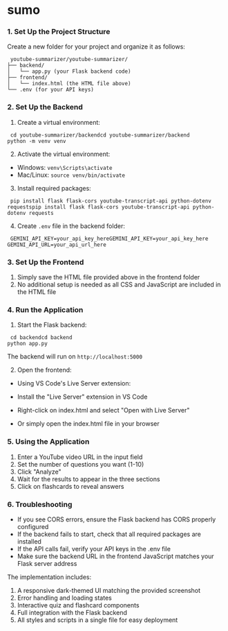 # sumo


### 1. Set Up the Project Structure

Create a new folder for your project and organize it as follows:

```plaintext
 youtube-summarizer/youtube-summarizer/
├── backend/
│   └── app.py (your Flask backend code)
├── frontend/
│   └── index.html (the HTML file above)
└── .env (for your API keys)

```

### 2. Set Up the Backend

1. Create a virtual environment:


```shellscript
 cd youtube-summarizer/backendcd youtube-summarizer/backend
python -m venv venv

```

2. Activate the virtual environment:


- Windows: `venv\Scripts\activate`
- Mac/Linux: `source venv/bin/activate`


3. Install required packages:


```shellscript
 pip install flask flask-cors youtube-transcript-api python-dotenv requestspip install flask flask-cors youtube-transcript-api python-dotenv requests

```

4. Create `.env` file in the backend folder:


```plaintext
 GEMINI_API_KEY=your_api_key_hereGEMINI_API_KEY=your_api_key_here
GEMINI_API_URL=your_api_url_here

```

### 3. Set Up the Frontend

1. Simply save the HTML file provided above in the frontend folder
2. No additional setup is needed as all CSS and JavaScript are included in the HTML file


### 4. Run the Application

1. Start the Flask backend:


```shellscript
 cd backendcd backend
python app.py

```

The backend will run on `http://localhost:5000`

2. Open the frontend:


- Using VS Code's Live Server extension:

- Install the "Live Server" extension in VS Code
- Right-click on index.html and select "Open with Live Server"



- Or simply open the index.html file in your browser


### 5. Using the Application

1. Enter a YouTube video URL in the input field
2. Set the number of questions you want (1-10)
3. Click "Analyze"
4. Wait for the results to appear in the three sections
5. Click on flashcards to reveal answers


### 6. Troubleshooting

- If you see CORS errors, ensure the Flask backend has CORS properly configured
- If the backend fails to start, check that all required packages are installed
- If the API calls fail, verify your API keys in the .env file
- Make sure the backend URL in the frontend JavaScript matches your Flask server address


The implementation includes:

1. A responsive dark-themed UI matching the provided screenshot
2. Error handling and loading states
3. Interactive quiz and flashcard components
4. Full integration with the Flask backend
5. All styles and scripts in a single file for easy deployment
